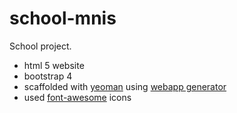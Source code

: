 # school-mnis

School project.
- html 5 website
- bootstrap 4
- scaffolded with [yeoman](yeoman.io) using [webapp generator](https://github.com/yeoman/generator-webapp)
- used [font-awesome](http://fontawesome.io/) icons